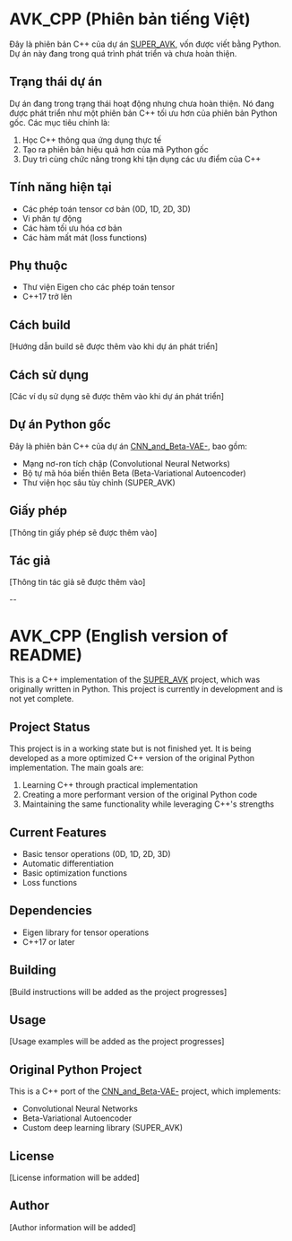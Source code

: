 # AVK_CPP (Phiên bản tiếng Việt)

Đây là phiên bản C++ của dự án [SUPER_AVK](https://github.com/zombieTDV/CNN_and_Beta-VAE-), vốn được viết bằng Python. Dự án này đang trong quá trình phát triển và chưa hoàn thiện.

## Trạng thái dự án

Dự án đang trong trạng thái hoạt động nhưng chưa hoàn thiện. Nó đang được phát triển như một phiên bản C++ tối ưu hơn của phiên bản Python gốc. Các mục tiêu chính là:

1. Học C++ thông qua ứng dụng thực tế
2. Tạo ra phiên bản hiệu quả hơn của mã Python gốc
3. Duy trì cùng chức năng trong khi tận dụng các ưu điểm của C++

## Tính năng hiện tại

- Các phép toán tensor cơ bản (0D, 1D, 2D, 3D)
- Vi phân tự động
- Các hàm tối ưu hóa cơ bản
- Các hàm mất mát (loss functions)

## Phụ thuộc

- Thư viện Eigen cho các phép toán tensor
- C++17 trở lên

## Cách build

[Hướng dẫn build sẽ được thêm vào khi dự án phát triển]

## Cách sử dụng

[Các ví dụ sử dụng sẽ được thêm vào khi dự án phát triển]

## Dự án Python gốc

Đây là phiên bản C++ của dự án [CNN_and_Beta-VAE-](https://github.com/zombieTDV/CNN_and_Beta-VAE-), bao gồm:
- Mạng nơ-ron tích chập (Convolutional Neural Networks)
- Bộ tự mã hóa biến thiên Beta (Beta-Variational Autoencoder)
- Thư viện học sâu tùy chỉnh (SUPER_AVK)

## Giấy phép

[Thông tin giấy phép sẽ được thêm vào]

## Tác giả

[Thông tin tác giả sẽ được thêm vào]

--

# AVK_CPP (English version of README)

This is a C++ implementation of the [SUPER_AVK](https://github.com/zombieTDV/CNN_and_Beta-VAE-) project, which was originally written in Python. This project is currently in development and is not yet complete.

## Project Status

This project is in a working state but is not finished yet. It is being developed as a more optimized C++ version of the original Python implementation. The main goals are:

1. Learning C++ through practical implementation
2. Creating a more performant version of the original Python code
3. Maintaining the same functionality while leveraging C++'s strengths

## Current Features

- Basic tensor operations (0D, 1D, 2D, 3D)
- Automatic differentiation
- Basic optimization functions
- Loss functions

## Dependencies

- Eigen library for tensor operations
- C++17 or later

## Building

[Build instructions will be added as the project progresses]

## Usage

[Usage examples will be added as the project progresses]

## Original Python Project

This is a C++ port of the [CNN_and_Beta-VAE-](https://github.com/zombieTDV/CNN_and_Beta-VAE-) project, which implements:
- Convolutional Neural Networks
- Beta-Variational Autoencoder
- Custom deep learning library (SUPER_AVK)

## License

[License information will be added]

## Author

[Author information will be added]
